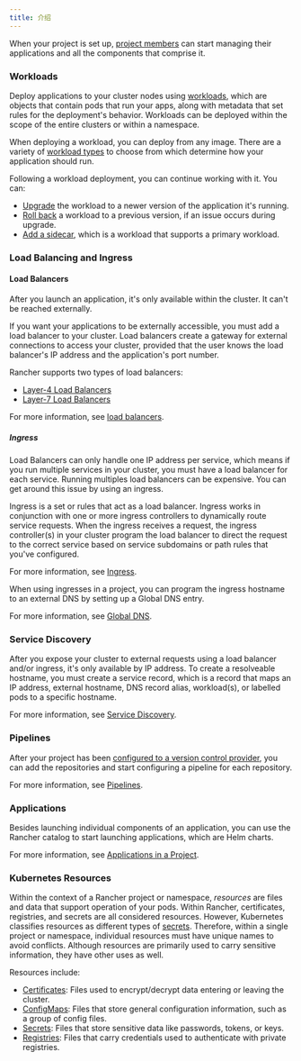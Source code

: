 ```yaml
---
title: 介绍
---
```


When your project is set up, [project members](/docs/admin-settings/rbac/cluster-project-roles/#project-roles) can start managing their applications and all the components that comprise it.

### Workloads

Deploy applications to your cluster nodes using [workloads](/docs/k8s-in-rancher/workloads/), which are objects that contain pods that run your apps, along with metadata that set rules for the deployment's behavior. Workloads can be deployed within the scope of the entire clusters or within a namespace.

When deploying a workload, you can deploy from any image. There are a variety of [workload types](/docs/k8s-in-rancher/workloads/#workload-types) to choose from which determine how your application should run.

Following a workload deployment, you can continue working with it. You can:

* [Upgrade](/docs/k8s-in-rancher/workloads/upgrade-workloads) the workload to a newer version of the application it's running.
* [Roll back](/docs/k8s-in-rancher/workloads/rollback-workloads) a workload to a previous version, if an issue occurs during upgrade.
* [Add a sidecar](/docs/k8s-in-rancher/workloads/add-a-sidecar), which is a workload that supports a primary workload.

### Load Balancing and Ingress

#### Load Balancers

After you launch an application, it's only available within the cluster. It can't be reached externally.

If you want your applications to be externally accessible, you must add a load balancer to your cluster. Load balancers create a gateway for external connections to access your cluster, provided that the user knows the load balancer's IP address and the application's port number.

Rancher supports two types of load balancers:

* [Layer-4 Load Balancers](/docs/k8s-in-rancher/load-balancers-and-ingress/load-balancers/#layer-4-load-balancer)
* [Layer-7 Load Balancers](/docs/k8s-in-rancher/load-balancers-and-ingress/load-balancers/#layer-7-load-balancer)

For more information, see [load balancers](/docs/k8s-in-rancher/load-balancers-and-ingress/load-balancers).

##### Ingress

Load Balancers can only handle one IP address per service, which means if you run multiple services in your cluster, you must have a load balancer for each service. Running multiples load balancers can be expensive. You can get around this issue by using an ingress.

Ingress is a set or rules that act as a load balancer. Ingress works in conjunction with one or more ingress controllers to dynamically route service requests. When the ingress receives a request, the ingress controller(s) in your cluster program the load balancer to direct the request to the correct service based on service subdomains or path rules that you've configured.

For more information, see [Ingress](/docs/k8s-in-rancher/load-balancers-and-ingress/ingress).

When using ingresses in a project, you can program the ingress hostname to an external DNS by setting up a Global DNS entry.

For more information, see [Global DNS](/docs/catalog/globaldns/).

### Service Discovery

After you expose your cluster to external requests using a load balancer and/or ingress, it's only available by IP address. To create a resolveable hostname, you must create a service record, which is a record that maps an IP address, external hostname, DNS record alias, workload(s), or labelled pods to a specific hostname.

For more information, see [Service Discovery](/docs/k8s-in-rancher/service-discovery).

### Pipelines

After your project has been [configured to a version control provider](/docs/project-admin/pipelines/#version-control-providers), you can add the repositories and start configuring a pipeline for each repository.

For more information, see [Pipelines](/docs/k8s-in-rancher/pipelines/).

### Applications

Besides launching individual components of an application, you can use the Rancher catalog to start launching applications, which are Helm charts.

For more information, see [Applications in a Project](/docs/catalog/apps/).

### Kubernetes Resources

Within the context of a Rancher project or namespace, _resources_ are files and data that support operation of your pods. Within Rancher, certificates, registries, and secrets are all considered resources. However, Kubernetes classifies resources as different types of [secrets](https://kubernetes.io/docs/concepts/configuration/secret/). Therefore, within a single project or namespace, individual resources must have unique names to avoid conflicts. Although resources are primarily used to carry sensitive information, they have other uses as well.

Resources include:

* [Certificates](/docs/k8s-in-rancher/certificates/): Files used to encrypt/decrypt data entering or leaving the cluster.
* [ConfigMaps](/docs/k8s-in-rancher/configmaps/): Files that store general configuration information, such as a group of config files.
* [Secrets](/docs/k8s-in-rancher/secrets/): Files that store sensitive data like passwords, tokens, or keys.
* [Registries](/docs/k8s-in-rancher/registries/): Files that carry credentials used to authenticate with private registries.

